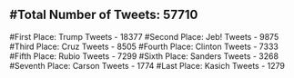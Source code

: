 #Total Number of Tweets: 57710 
---
#First Place: Trump Tweets - 18377
#Second Place: Jeb! Tweets - 9875
#Third Place: Cruz Tweets - 8505
#Fourth Place: Clinton Tweets - 7333
#Fifth Place: Rubio Tweets - 7299
#Sixth Place: Sanders Tweets - 3268
#Seventh Place: Carson Tweets - 1774
#Last Place: Kasich Tweets - 1279
